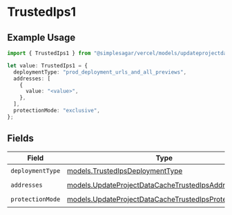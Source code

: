 # TrustedIps1

## Example Usage

```typescript
import { TrustedIps1 } from "@simplesagar/vercel/models/updateprojectdatacacheop.js";

let value: TrustedIps1 = {
  deploymentType: "prod_deployment_urls_and_all_previews",
  addresses: [
    {
      value: "<value>",
    },
  ],
  protectionMode: "exclusive",
};
```

## Fields

| Field                                                                                                                | Type                                                                                                                 | Required                                                                                                             | Description                                                                                                          |
| -------------------------------------------------------------------------------------------------------------------- | -------------------------------------------------------------------------------------------------------------------- | -------------------------------------------------------------------------------------------------------------------- | -------------------------------------------------------------------------------------------------------------------- |
| `deploymentType`                                                                                                     | [models.TrustedIpsDeploymentType](../models/trustedipsdeploymenttype.md)                                             | :heavy_check_mark:                                                                                                   | N/A                                                                                                                  |
| `addresses`                                                                                                          | [models.UpdateProjectDataCacheTrustedIpsAddresses](../models/updateprojectdatacachetrustedipsaddresses.md)[]         | :heavy_check_mark:                                                                                                   | N/A                                                                                                                  |
| `protectionMode`                                                                                                     | [models.UpdateProjectDataCacheTrustedIpsProtectionMode](../models/updateprojectdatacachetrustedipsprotectionmode.md) | :heavy_check_mark:                                                                                                   | N/A                                                                                                                  |